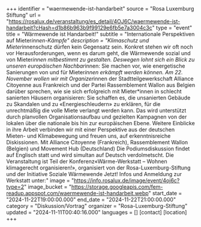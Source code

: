 +++
identifier = "waermewende-ist-handarbeit"
source = "Rosa Luxemburg Stiftung"
url = "https://rosalux.de/veranstaltung/es_detail/4OJ6C/waermewende-ist-handarbeit?cHash=d1b86b963b9f99129e6fb5e7a3004c3c"
type = "event"
title = "Wärmewende ist Handarbeit!"
subtitle = "Internationale Perspektiven auf Mieter*innen-Kämpfe"
description = "Klimaschutz und Mieter*innenschutz dürfen kein Gegensatz sein. Konkret stehen wir oft noch vor Herausforderungen, wenn es darum geht, die Wärmewende sozial und von Mieter*innen mitbestimmt zu gestalten. 
Deswegen lohnt sich ein Blick zu unseren europäischen Nachbar*innen: Sie machen vor, wie energetische Sanierungen von und für Mieter*innen erkämpft werden können. Am 22. November wollen wir mit Organizer*innen der Stadtteilgewerkschaft Alliance Citoyenne aus Frankreich und der Partei Rassemblement Wallon aus Belgien darüber sprechen, wie sie sich erfolgreich mit Mieter*innen in schlecht sanierten Häusern organisieren: Sie schaffen es, die unsanierten Gebäude zu Skandalen und zu «Energieschleudern» zu erklären, für die unrechtmäßig die volle Miete verlangt werden kann. Das wird unterstützt durch planvollen Organisationsaufbau und gezielten Kampagnen von der lokalen über die nationale bis hin zur europäischen Ebene. Weitere Einblicke in ihre Arbeit verbinden wir mit einer Perspektive aus der deutschen Mieten- und Klimabewegung und freuen uns, auf erkenntnisreiche Diskissionen.
Mit Alliance Citoyenne (Frankreich), Rassemblement Wallon (Belgien) und Movement Hub (Deutschland)
Die Podiumsdiskussion findet auf Englisch statt und wird simultan auf Deutsch verdolmetscht.
Die Veranstaltung ist Teil der Konferenz«Wärme-Werkstatt – Wohnen klimagerecht organisieren!», organisiert von der Rosa-Luxemburg-Stiftung und der Initiative Soziale Wärmewende Jetzt! Infos und Anmeldung zur Werkstatt unter:"
image = "https://info.rosalux.de/image/event/4oj6c?type=2"
image_bucket = "https://storage.googleapis.com/fem-readup.appspot.com/waermewende-ist-handarbeit.webp"
start_date = "2024-11-22T19:00:00.000"
end_date = "2024-11-22T21:00:00.000"
category = "Diskussion/Vortrag"
organizer = "Rosa-Luxemburg-Stiftung"
updated = "2024-11-11T00:40:16.000"
languages = []
[contact]
[location]
+++